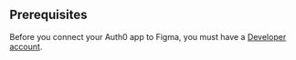 ## Prerequisites
Before you connect your Auth0 app to Figma, you must have a [Developer account](https://www.figma.com/login).
